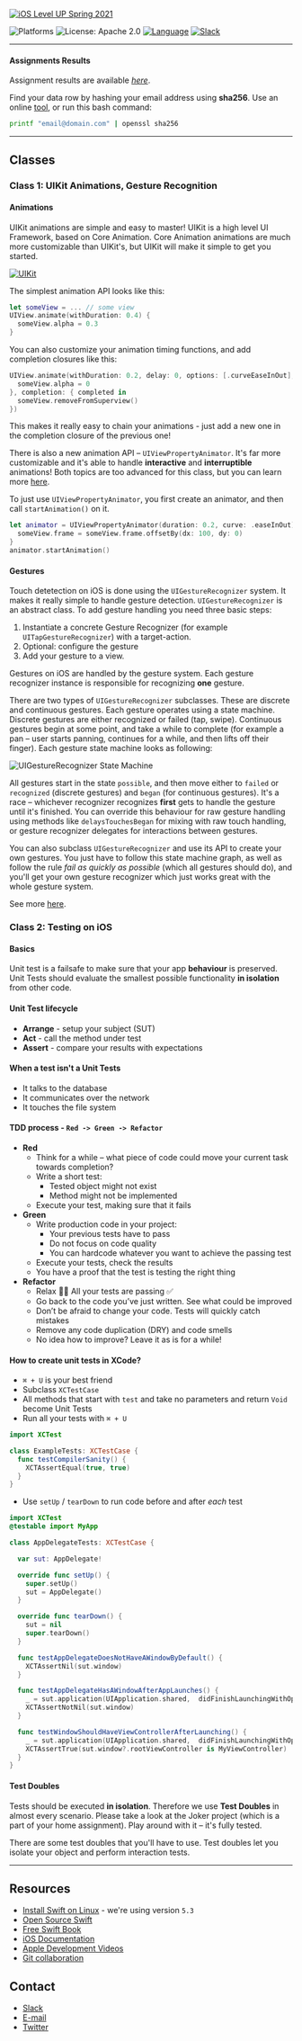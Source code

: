 [![iOS Level UP Spring 2021](assets/logo.png)](https://github.com/iOS-Level-UP-Spring-2021/Home)

![Platforms](https://img.shields.io/badge/Platform-iOS-blue.svg?style=flat)
![License: Apache 2.0](https://img.shields.io/badge/License-Apache%202.0-blue.svg?style=flat)
[![Language](https://img.shields.io/badge/Swift-5.3-FA7343.svg?logo=swift&style=flat)](https://swift.org/)
[![Slack](https://img.shields.io/badge/Slack-ioslevelup-blue?logo=slack&style=flat)](https://ioslevelupspring2021.slack.com/)

---

#### Assignments Results

Assignment results are available [_here_](https://docs.google.com/spreadsheets/d/11tcye_2BSHWbpv12NI0BQ96c5D3Jsg4TG7HpXz2izXY).

Find your data row by hashing your email address using **sha256**. Use an online [tool](http://www.sha1-online.com), or run this bash command:

```sh
printf "email@domain.com" | openssl sha256
```

---

## Classes

### Class 1: UIKit Animations, Gesture Recognition

#### Animations

UIKit animations are simple and easy to master! UIKit is a high level UI Framework, based on Core Animation. Core Animation animations are much more customizable than UIKit's, but UIKit will make it simple to get you started.

[![UIKit](assets/ca_architecture@2x.png)](https://developer.apple.com/library/content/documentation/Cocoa/Conceptual/CoreAnimation_guide/Introduction/Introduction.html)

The simplest animation API looks like this:

```swift
let someView = ... // some view
UIView.animate(withDuration: 0.4) {
  someView.alpha = 0.3
}
```

You can also customize your animation timing functions, and add completion closures like this:

```swift
UIView.animate(withDuration: 0.2, delay: 0, options: [.curveEaseInOut], animations: {
  someView.alpha = 0
}, completion: { completed in
  someView.removeFromSuperview()
})
```

This makes it really easy to chain your animations - just add a new one in the completion closure of the previous one!

There is also a new animation API – `UIViewPropertyAnimator`. It's far more customizable and it's able to handle **interactive** and **interruptible** animations! Both topics are too advanced for this class, but you can learn more [here](https://developer.apple.com/documentation/uikit/uiviewpropertyanimator).

To just use `UIViewPropertyAnimator`, you first create an animator, and then call `startAnimation()` on it.

```swift
let animator = UIViewPropertyAnimator(duration: 0.2, curve: .easeInOut) {
  someView.frame = someView.frame.offsetBy(dx: 100, dy: 0)
}
animator.startAnimation()
```

#### Gestures

Touch detetection on iOS is done using the `UIGestureRecognizer` system. It makes it really simple to handle gesture detection. `UIGestureRecognizer` is an abstract class. To add gesture handling you need three basic steps:

1. Instantiate a concrete Gesture Recognizer (for example `UITapGestureRecognizer`) with a target-action.
2. Optional: configure the gesture
3. Add your gesture to a view.

Gestures on iOS are handled by the gesture system. Each gesture recognizer instance is responsible for recognizing **one** gesture.

There are two types of `UIGestureRecognizer` subclasses. These are discrete and continuous gestures. Each gesture operates using a state machine. Discrete gestures are either recognized or failed (tap, swipe). Continuous gestures begin at some point, and take a while to complete (for example a pan – user starts panning, continues for a while, and then lifts off their finger). Each gesture state machine looks as following:

![UIGestureRecognizer State Machine](assets/ui_gesture_recognizer_statee_machine.png)

All gestures start in the state `possible`, and then move either to `failed` or `recognized` (discrete gestures) and `began` (for continuous gestures). It's a race – whichever recognizer recognizes **first** gets to handle the gesture until it's finished. You can override this behaviour for raw gesture handling using methods like `delaysTouchesBegan` for mixing with raw touch handling, or gesture recognizer delegates for interactions between gestures.

You can also subclass `UIGestureRecognizer` and use its API to create your own gestures. You just have to follow this state machine graph, as well as follow the rule *fail as quickly as possible* (which all gestures should do), and you'll get your own gesture recognizer which just works great with the whole gesture system.

See more [here](https://developer.apple.com/documentation/uikit/uigesturerecognizer).

### Class 2: Testing on iOS

#### Basics

Unit test is a failsafe to make sure that your app **behaviour** is preserved. Unit Tests should evaluate the smallest possible functionality **in isolation** from other code.

#### Unit Test lifecycle

* **Arrange** - setup your subject (SUT)
* **Act** - call the method under test
* **Assert** - compare your results with expectations

#### When a test **isn't** a Unit Tests

* It talks to the database
* It communicates over the network
* It touches the file system

#### TDD process - `Red -> Green -> Refactor`

* **Red**
  * Think for a while – what piece of code could move your current task towards completion?
  * Write a short test:
    * Tested object might not exist
    * Method might not be implemented
  * Execute your test, making sure that it fails
* **Green**
  * Write production code in your project:
    * Your previous tests have to pass
    * Do not focus on code quality
    * You can hardcode whatever you want to achieve the passing test
  * Execute your tests, check the results
  * You have a proof that the test is testing the right thing
* **Refactor**
  * Relax 💆‍♂️ All your tests are passing ✅
  * Go back to the code you’ve just written. See what could be improved
  * Don’t be afraid to change your code. Tests will quickly catch mistakes
  * Remove any code duplication (DRY) and code smells
  * No idea how to improve? Leave it as is for a while!

#### How to create unit tests in XCode?

* `⌘ + U` is your best friend
* Subclass `XCTestCase`
* All methods that start with `test` and take no parameters and return `Void` become Unit Tests
* Run all your tests with `⌘ + U`

```swift
import XCTest

class ExampleTests: XCTestCase { 
  func testCompilerSanity() {
    XCTAssertEqual(true, true)
  } 
}
```

* Use `setUp` / `tearDown` to run code before and after *each* test

```swift
import XCTest
@testable import MyApp

class AppDelegateTests: XCTestCase {

  var sut: AppDelegate!

  override func setUp() {
    super.setUp()
    sut = AppDelegate()
  }

  override func tearDown() {
    sut = nil
    super.tearDown()
  }

  func testAppDelegateDoesNotHaveAWindowByDefault() {
    XCTAssertNil(sut.window)
  }

  func testAppDelegateHasAWindowAfterAppLaunches() {
    _ = sut.application(UIApplication.shared,  didFinishLaunchingWithOptions: [:])
    XCTAssertNotNil(sut.window)
  }

  func testWindowShouldHaveViewControllerAfterLaunching() {
    _ = sut.application(UIApplication.shared,  didFinishLaunchingWithOptions: [:])
    XCTAssertTrue(sut.window?.rootViewController is MyViewController)
  }
}
```

#### Test Doubles

Tests should be executed **in isolation**. Therefore we use **Test Doubles** in almost every scenario. Please take a look at the Joker project (which is a part of your home assignment). Play around with it – it's fully tested.

There are some test doubles that you'll have to use. Test doubles let you isolate your object and perform interaction tests.

---

## Resources

- [Install Swift on Linux](https://swift.org/download/#releases) - we're using version `5.3`
- [Open Source Swift](https://swift.org)
- [Free Swift Book](https://itunes.apple.com/us/book/the-swift-programming-language/id881256329?mt=11)
- [iOS Documentation](https://developer.apple.com/documentation/)
- [Apple Development Videos](https://developer.apple.com/videos/)
- [Git collaboration](https://www.atlassian.com/git/tutorials/comparing-workflows)

## Contact

- [Slack](https://ioslevelupspring2021.slack.com/)
- [E-mail](mailto:ios@daftacademy.pl)
- [Twitter](https://twitter.com/mdab121)
